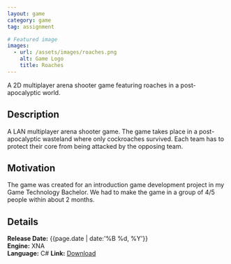 ```yaml
---
layout: game
category: game
tag: assignment

# Featured image
images:
  - url: /assets/images/roaches.png
    alt: Game Logo
    title: Roaches
---
```


A 2D multiplayer arena shooter game featuring roaches in a post-apocalyptic world.
<!--content-->

## Description
A LAN multiplayer arena shooter game. The game takes place in a post-apocalyptic wasteland where only cockroaches survived. Each team has to protect their core from being attacked by the opposing team.

## Motivation
The game was created for an introduction game development project in my Game Technology Bachelor. We had to make the game in a group of 4/5 people within about 2 months.

## Details
**Release Date:** {{page.date | date:'%B %d, %Y'}}  
**Engine:** XNA  
**Language:** C#
**Link:**  [Download](https://gearedgames.itch.io/roaches?secret=um9aYfhr1NicP5S2bXgU4b1Rhk)
